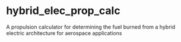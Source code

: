 # hybrid_elec_prop_calc
A propulsion calculator for determining the fuel burned from a hybrid electric architecture for aerospace applications
